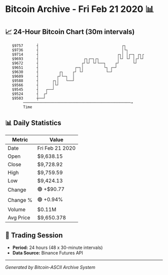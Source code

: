 # Bitcoin Archive - Fri Feb 21 2020 📊

## 📈 24-Hour Bitcoin Chart (30m intervals)

```
   $9757      ┤                                     ┌┐         
   $9736      ┤                                     │└┐        
   $9714      ┤                                   ┌┐│ │┌─┐ ┌┐┌ 
   $9693      ┤                    ┌┐┌─┐┌┐        │└┘ └┘ │┌┘└┘ 
   $9672      ┤                   ┌┘└┘ └┘└──┐    ┌┘      └┘    
   $9651      ┤                ┌─┐│         └┐ ┌─┘             
   $9630      ┤         ┌┐    ┌┘ └┘          └─┘               
   $9609      ┤        ┌┘└─┐  │                                
   $9588      ┤      ┌┐│   └──┘                                
   $9566      ┤      │└┘                                       
   $9545      ┤   ┌──┘                                         
   $9524      ┤  ┌┘                                            
   $9503      ┼──┘                                             
        ────────────────────────────────────────────────→
        Time
```

## 📊 Daily Statistics

| Metric | Value |
|--------|-------|
| Date | Fri Feb 21 2020 |
| Open | $9,638.15 |
| Close | $9,728.92 |
| High | $9,759.59 |
| Low | $9,424.13 |
| Change | 🟢 +$90.77 |
| Change % | 🟢 +0.94% |
| Volume | $0.11M |
| Avg Price | $9,650.378 |

## 📅 Trading Session

- **Period:** 24 hours (48 x 30-minute intervals)
- **Data Source:** Binance Futures API

---
*Generated by Bitcoin-ASCII Archive System*
